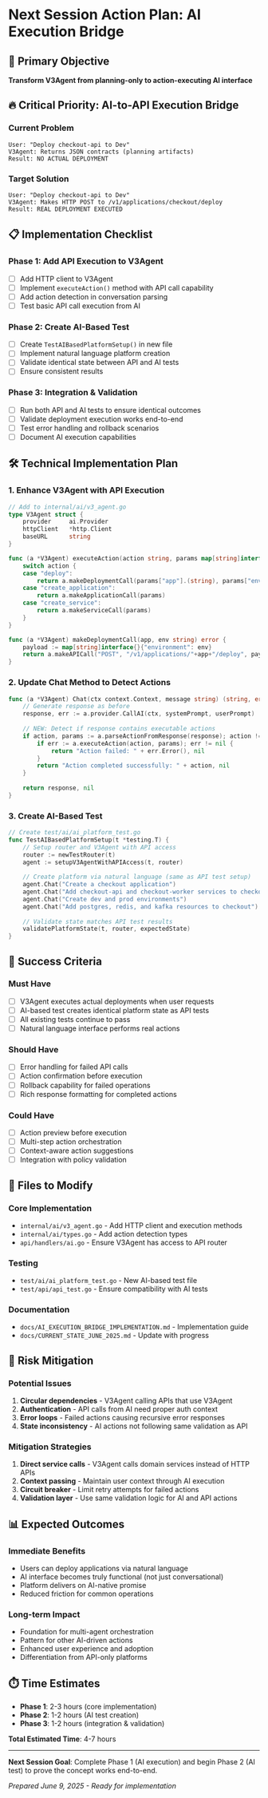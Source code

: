 # Next Session Action Plan: AI Execution Bridge

## 🎯 Primary Objective
**Transform V3Agent from planning-only to action-executing AI interface**

## 🔥 Critical Priority: AI-to-API Execution Bridge

### Current Problem
```
User: "Deploy checkout-api to Dev"
V3Agent: Returns JSON contracts (planning artifacts)
Result: NO ACTUAL DEPLOYMENT
```

### Target Solution  
```
User: "Deploy checkout-api to Dev"
V3Agent: Makes HTTP POST to /v1/applications/checkout/deploy
Result: REAL DEPLOYMENT EXECUTED
```

## 📋 Implementation Checklist

### Phase 1: Add API Execution to V3Agent
- [ ] Add HTTP client to V3Agent
- [ ] Implement `executeAction()` method with API call capability
- [ ] Add action detection in conversation parsing
- [ ] Test basic API call execution from AI

### Phase 2: Create AI-Based Test
- [ ] Create `TestAIBasedPlatformSetup()` in new file
- [ ] Implement natural language platform creation
- [ ] Validate identical state between API and AI tests
- [ ] Ensure consistent results

### Phase 3: Integration & Validation
- [ ] Run both API and AI tests to ensure identical outcomes
- [ ] Validate deployment execution works end-to-end
- [ ] Test error handling and rollback scenarios
- [ ] Document AI execution capabilities

## 🛠️ Technical Implementation Plan

### 1. Enhance V3Agent with API Execution

```go
// Add to internal/ai/v3_agent.go
type V3Agent struct {
    provider     ai.Provider
    httpClient   *http.Client
    baseURL      string
}

func (a *V3Agent) executeAction(action string, params map[string]interface{}) error {
    switch action {
    case "deploy":
        return a.makeDeploymentCall(params["app"].(string), params["environment"].(string))
    case "create_application":
        return a.makeApplicationCall(params)
    case "create_service":
        return a.makeServiceCall(params)
    }
}

func (a *V3Agent) makeDeploymentCall(app, env string) error {
    payload := map[string]interface{}{"environment": env}
    return a.makeAPICall("POST", "/v1/applications/"+app+"/deploy", payload)
}
```

### 2. Update Chat Method to Detect Actions

```go
func (a *V3Agent) Chat(ctx context.Context, message string) (string, error) {
    // Generate response as before
    response, err := a.provider.CallAI(ctx, systemPrompt, userPrompt)
    
    // NEW: Detect if response contains executable actions
    if action, params := a.parseActionFromResponse(response); action != "" {
        if err := a.executeAction(action, params); err != nil {
            return "Action failed: " + err.Error(), nil
        }
        return "Action completed successfully: " + action, nil
    }
    
    return response, nil
}
```

### 3. Create AI-Based Test

```go
// Create test/ai/ai_platform_test.go
func TestAIBasedPlatformSetup(t *testing.T) {
    // Setup router and V3Agent with API access
    router := newTestRouter(t)
    agent := setupV3AgentWithAPIAccess(t, router)
    
    // Create platform via natural language (same as API test setup)
    agent.Chat("Create a checkout application")
    agent.Chat("Add checkout-api and checkout-worker services to checkout")
    agent.Chat("Create dev and prod environments")
    agent.Chat("Add postgres, redis, and kafka resources to checkout")
    
    // Validate state matches API test results
    validatePlatformState(t, router, expectedState)
}
```

## 🎯 Success Criteria

### Must Have
- [ ] V3Agent executes actual deployments when user requests
- [ ] AI-based test creates identical platform state as API tests
- [ ] All existing tests continue to pass
- [ ] Natural language interface performs real actions

### Should Have  
- [ ] Error handling for failed API calls
- [ ] Action confirmation before execution
- [ ] Rollback capability for failed operations
- [ ] Rich response formatting for completed actions

### Could Have
- [ ] Action preview before execution
- [ ] Multi-step action orchestration
- [ ] Context-aware action suggestions
- [ ] Integration with policy validation

## 📁 Files to Modify

### Core Implementation
- `internal/ai/v3_agent.go` - Add HTTP client and execution methods
- `internal/ai/types.go` - Add action detection types
- `api/handlers/ai.go` - Ensure V3Agent has access to API router

### Testing
- `test/ai/ai_platform_test.go` - New AI-based test file
- `test/api/api_test.go` - Ensure compatibility with AI tests

### Documentation
- `docs/AI_EXECUTION_BRIDGE_IMPLEMENTATION.md` - Implementation guide
- `docs/CURRENT_STATE_JUNE_2025.md` - Update with progress

## 🚨 Risk Mitigation

### Potential Issues
1. **Circular dependencies** - V3Agent calling APIs that use V3Agent
2. **Authentication** - API calls from AI need proper auth context
3. **Error loops** - Failed actions causing recursive error responses
4. **State inconsistency** - AI actions not following same validation as API

### Mitigation Strategies
1. **Direct service calls** - V3Agent calls domain services instead of HTTP APIs
2. **Context passing** - Maintain user context through AI execution
3. **Circuit breaker** - Limit retry attempts for failed actions
4. **Validation layer** - Use same validation logic for AI and API actions

## 📊 Expected Outcomes

### Immediate Benefits
- Users can deploy applications via natural language
- AI interface becomes truly functional (not just conversational)
- Platform delivers on AI-native promise
- Reduced friction for common operations

### Long-term Impact
- Foundation for multi-agent orchestration
- Pattern for other AI-driven actions
- Enhanced user experience and adoption
- Differentiation from API-only platforms

## ⏱️ Time Estimates

- **Phase 1**: 2-3 hours (core implementation)
- **Phase 2**: 1-2 hours (AI test creation)  
- **Phase 3**: 1-2 hours (integration & validation)

**Total Estimated Time**: 4-7 hours

---

**Next Session Goal**: Complete Phase 1 (AI execution) and begin Phase 2 (AI test) to prove the concept works end-to-end.

*Prepared June 9, 2025 - Ready for implementation*
